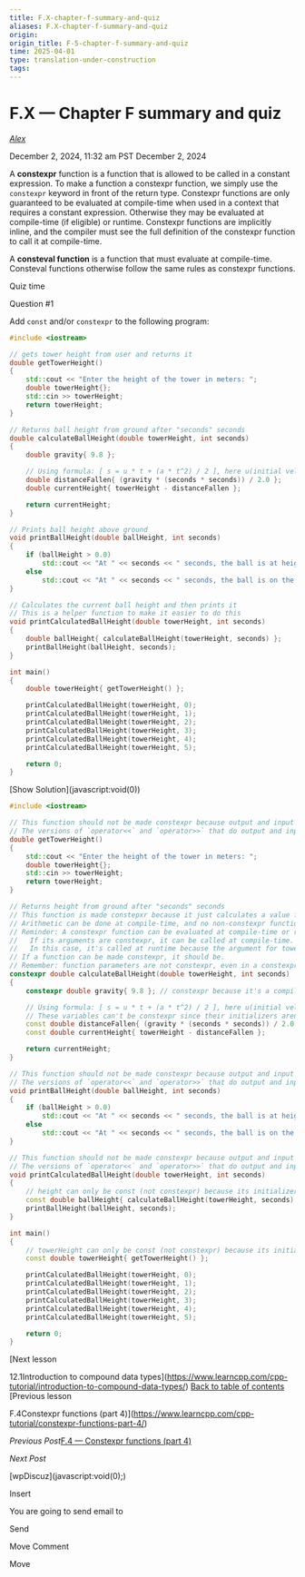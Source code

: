 ```yaml
---
title: F.X-chapter-f-summary-and-quiz
aliases: F.X-chapter-f-summary-and-quiz
origin: 
origin_title: F-5-chapter-f-summary-and-quiz
time: 2025-04-01 
type: translation-under-construction
tags:
---
```

# F.X — Chapter F summary and quiz

[*Alex*](https://www.learncpp.com/author/Alex/ "View all posts by Alex")

December 2, 2024, 11:32 am PST
December 2, 2024

A **constexpr** function is a function that is allowed to be called in a constant expression. To make a function a constexpr function, we simply use the `constexpr` keyword in front of the return type. Constexpr functions are only guaranteed to be evaluated at compile-time when used in a context that requires a constant expression. Otherwise they may be evaluated at compile-time (if eligible) or runtime. Constexpr functions are implicitly inline, and the compiler must see the full definition of the constexpr function to call it at compile-time.

A **consteval function** is a function that must evaluate at compile-time. Consteval functions otherwise follow the same rules as constexpr functions.

Quiz time

Question #1

Add `const` and/or `constexpr` to the following program:

```cpp
#include <iostream>

// gets tower height from user and returns it
double getTowerHeight()
{
	std::cout << "Enter the height of the tower in meters: ";
	double towerHeight{};
	std::cin >> towerHeight;
	return towerHeight;
}

// Returns ball height from ground after "seconds" seconds
double calculateBallHeight(double towerHeight, int seconds)
{
	double gravity{ 9.8 };

	// Using formula: [ s = u * t + (a * t^2) / 2 ], here u(initial velocity) = 0
	double distanceFallen{ (gravity * (seconds * seconds)) / 2.0 };
	double currentHeight{ towerHeight - distanceFallen };

	return currentHeight;
}

// Prints ball height above ground
void printBallHeight(double ballHeight, int seconds)
{
	if (ballHeight > 0.0)
		std::cout << "At " << seconds << " seconds, the ball is at height: " << ballHeight << " meters\n";
	else
		std::cout << "At " << seconds << " seconds, the ball is on the ground.\n";
}

// Calculates the current ball height and then prints it
// This is a helper function to make it easier to do this
void printCalculatedBallHeight(double towerHeight, int seconds)
{
	double ballHeight{ calculateBallHeight(towerHeight, seconds) };
	printBallHeight(ballHeight, seconds);
}

int main()
{
	double towerHeight{ getTowerHeight() };

	printCalculatedBallHeight(towerHeight, 0);
	printCalculatedBallHeight(towerHeight, 1);
	printCalculatedBallHeight(towerHeight, 2);
	printCalculatedBallHeight(towerHeight, 3);
	printCalculatedBallHeight(towerHeight, 4);
	printCalculatedBallHeight(towerHeight, 5);

	return 0;
}
```

\[Show Solution\](javascript:void(0))

```cpp
#include <iostream>

// This function should not be made constexpr because output and input can only be done at runtime.
// The versions of `operator<<` and `operator>>` that do output and input don't support constexpr.
double getTowerHeight()
{
	std::cout << "Enter the height of the tower in meters: ";
	double towerHeight{};
	std::cin >> towerHeight;
	return towerHeight;
}

// Returns height from ground after "seconds" seconds
// This function is made constepxr because it just calculates a value from its inputs and return it.
// Arithmetic can be done at compile-time, and no non-constexpr functions are called.
// Reminder: A constexpr function can be evaluated at compile-time or runtime.
//   If its arguments are constexpr, it can be called at compile-time.
//   In this case, it's called at runtime because the argument for towerHeight isn't constexpr.
// If a function can be made constexpr, it should be.
// Remember: function parameters are not constexpr, even in a constexpr function
constexpr double calculateBallHeight(double towerHeight, int seconds)
{
	constexpr double gravity{ 9.8 }; // constexpr because it's a compile-time constant

	// Using formula: [ s = u * t + (a * t^2) / 2 ], here u(initial velocity) = 0
	// These variables can't be constexpr since their initializers aren't constant expressions
	const double distanceFallen{ (gravity * (seconds * seconds)) / 2.0 };
	const double currentHeight{ towerHeight - distanceFallen };

	return currentHeight;
}

// This function should not be made constexpr because output and input can only be done at runtime.
// The versions of `operator<<` and `operator>>` that do output and input don't support constexpr.
void printBallHeight(double ballHeight, int seconds)
{
	if (ballHeight > 0.0)
		std::cout << "At " << seconds << " seconds, the ball is at height: " << ballHeight << " meters\n";
	else
		std::cout << "At " << seconds << " seconds, the ball is on the ground.\n";
}

// This function should not be made constexpr because output and input can only be done at runtime.
// The versions of `operator<<` and `operator>>` that do output and input don't support constexpr.
void printCalculatedBallHeight(double towerHeight, int seconds)
{
	// height can only be const (not constexpr) because its initializer is not a constant expression
	const double ballHeight{ calculateBallHeight(towerHeight, seconds) };
	printBallHeight(ballHeight, seconds);
}

int main()
{
	// towerHeight can only be const (not constexpr) because its initializer is not a constant expression
	const double towerHeight{ getTowerHeight() };

	printCalculatedBallHeight(towerHeight, 0);
	printCalculatedBallHeight(towerHeight, 1);
	printCalculatedBallHeight(towerHeight, 2);
	printCalculatedBallHeight(towerHeight, 3);
	printCalculatedBallHeight(towerHeight, 4);
	printCalculatedBallHeight(towerHeight, 5);

	return 0;
}
```

\[Next lesson

12.1Introduction to compound data types\](https://www.learncpp.com/cpp-tutorial/introduction-to-compound-data-types/)
[Back to table of contents](/)
\[Previous lesson

F.4Constexpr functions (part 4)\](https://www.learncpp.com/cpp-tutorial/constexpr-functions-part-4/)

*Previous Post*[F.4 — Constexpr functions (part 4)](https://www.learncpp.com/cpp-tutorial/constexpr-functions-part-4/)

*Next Post*

\[wpDiscuz\](javascript:void(0);)

Insert

You are going to send email to

Send

Move Comment

Move
